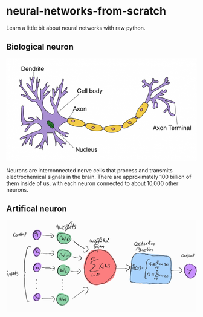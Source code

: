 # neural-networks-from-scratch
Learn a little bit about neural networks with raw python.

## Biological neuron

<p float="left">
   <img src="./res/biological_neuron.png">
</p>

Neurons are interconnected nerve cells that process and transmits electrochemical signals in the brain. There are approximately 100 billion of them inside of us, with each neuron connected to about 10,000 other neurons.

## Artifical neuron

<p float="left">
   <img src="./res/artifical_neuron.jpg">
</p>





